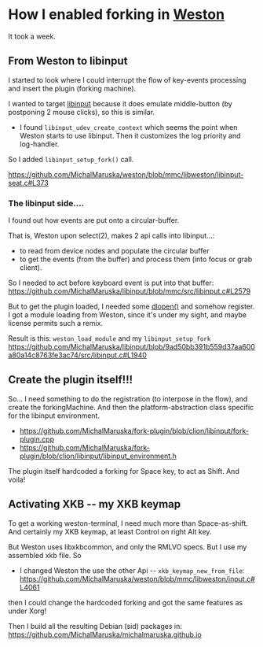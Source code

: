 # How I enabled forking in [Weston](https://wayland.pages.freedesktop.org/weston/#)

It took a week.

## From Weston to libinput
I started to look where I could interrupt the flow of key-events processing and insert the plugin (forking machine).

I wanted to target [libinput](https://wayland.freedesktop.org/libinput/doc/latest/index.html) because it does emulate middle-button (by postponing 2 mouse clicks), so
this is similar.

* I found `libinput_udev_create_context` which seems the point when Weston starts to use libinput.
Then it customizes the log priority and log-handler.

So I added         `libinput_setup_fork()` call.

https://github.com/MichalMaruska/weston/blob/mmc/libweston/libinput-seat.c#L373

### The libinput side....
I found out how events are put onto a circular-buffer.

That is, Weston upon select(2), makes 2 api calls into libinput...:

* to read from device nodes and populate the circular buffer
* to get the events (from the buffer) and process them (into focus or grab client).

So I needed to act before keyboard event is put into that buffer:
https://github.com/MichalMaruska/libinput/blob/mmc/src/libinput.c#L2579

But to get the plugin loaded, I needed some [dlopen()](https://man7.org/linux/man-pages/man3/dlopen.3.html) and somehow register.
I got a module loading from Weston, since it's under my sight, and maybe license permits such a remix.

Result is this: `weston_load_module` and my  `libinput_setup_fork`
https://github.com/MichalMaruska/libinput/blob/9ad50bb391b559d37aa600a80a14c8763fe3ac74/src/libinput.c#L1940

## Create the **plugin** itself!!!
So... I need something to do the registration (to interpose in the flow), and create the forkingMachine.
And then the platform-abstraction class specific for the libinput environment.
* https://github.com/MichalMaruska/fork-plugin/blob/clion/libinput/fork-plugin.cpp
* https://github.com/MichalMaruska/fork-plugin/blob/clion/libinput/libinput_environment.h

The plugin itself hardcoded a forking for Space key, to act as Shift. And voila!

## Activating XKB -- my XKB keymap
To get a working weston-terminal, I need much more than Space-as-shift. And certainly my XKB keymap,
at least Control on right Alt key.

But Weston uses libxkbcommon, and only the RMLVO specs. But I use my assembled xkb file. So
* I changed Weston the use the other Api -- `xkb_keymap_new_from_file`:
 https://github.com/MichalMaruska/weston/blob/mmc/libweston/input.c#L4061

then I could change the hardcoded forking and got the same features as under Xorg!

Then I build all the resulting Debian (sid) packages in:
https://github.com/MichalMaruska/michalmaruska.github.io

